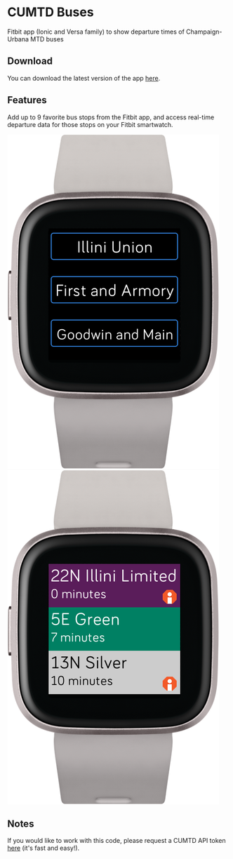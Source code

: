 # CUMTD Buses

Fitbit app (Ionic and Versa family) to show departure times of Champaign-Urbana MTD buses

## Download

You can download the latest version of the app [here](https://gallery.fitbit.com/details/d5eb851d-682d-436d-b03a-27c1aaddb26f).

## Features

Add up to 9 favorite bus stops from the Fitbit app, and access real-time departure data for those stops on your Fitbit smartwatch.

![menu screenshot](screenshots/menu.png "Choose a stop")
![departures screenshot](screenshots/departures.png "View departures")

## Notes

If you would like to work with this code, please request a CUMTD API token [here](https://developer.cumtd.com/) (it's fast and easy!).
